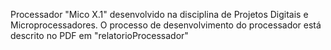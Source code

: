 Processador "Mico X.1" desenvolvido na disciplina de Projetos Digitais e Microprocessadores. O processo de desenvolvimento do processador está descrito no PDF em "relatorioProcessador"
